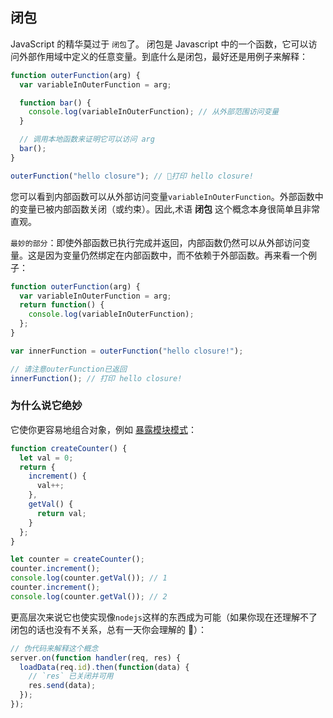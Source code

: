 ## 闭包

JavaScript 的精华莫过于 `闭包`了。 闭包是 Javascript 中的一个函数，它可以访问外部作用域中定义的任意变量。到底什么是闭包，最好还是用例子来解释：

```ts
function outerFunction(arg) {
  var variableInOuterFunction = arg;

  function bar() {
    console.log(variableInOuterFunction); // 从外部范围访问变量
  }

  // 调用本地函数来证明它可以访问 arg
  bar();
}

outerFunction("hello closure"); // 打印 hello closure!
```

您可以看到内部函数可以从外部访问变量`variableInOuterFunction`。外部函数中的变量已被内部函数关闭（或约束）。因此,术语 **闭包** 这个概念本身很简单且非常直观。

`最妙的部分`：即使外部函数已执行完成并返回，内部函数仍然可以从外部访问变量。这是因为变量仍然绑定在内部函数中，而不依赖于外部函数。再来看一个例子：

```ts
function outerFunction(arg) {
  var variableInOuterFunction = arg;
  return function() {
    console.log(variableInOuterFunction);
  };
}

var innerFunction = outerFunction("hello closure!");

// 请注意outerFunction已返回
innerFunction(); // 打印 hello closure!
```

### 为什么说它绝妙

它使你更容易地组合对象，例如 [暴露模块模式](<(https://blog.csdn.net/cangdu/article/details/42497495)>)：

```ts
function createCounter() {
  let val = 0;
  return {
    increment() {
      val++;
    },
    getVal() {
      return val;
    }
  };
}

let counter = createCounter();
counter.increment();
console.log(counter.getVal()); // 1
counter.increment();
console.log(counter.getVal()); // 2
```

更高层次来说它也使实现像`nodejs`这样的东西成为可能（如果你现在还理解不了闭包的话也没有不关系，总有一天你会理解的 🌹）：

```ts
// 伪代码来解释这个概念
server.on(function handler(req, res) {
  loadData(req.id).then(function(data) {
    // `res` 已关闭并可用
    res.send(data);
  });
});
```
